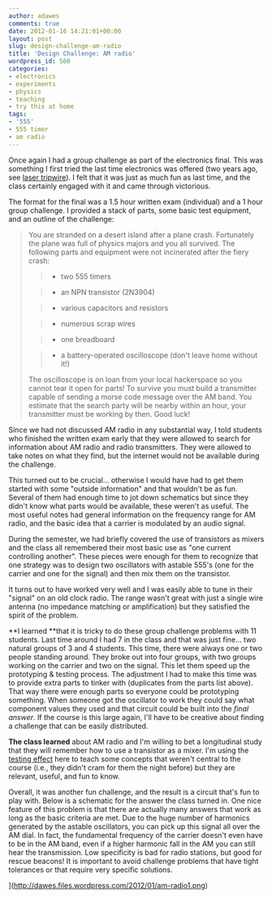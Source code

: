 ```yaml
---
author: adawes
comments: true
date: 2012-01-16 14:21:01+00:00
layout: post
slug: design-challenge-am-radio
title: 'Design Challenge: AM radio'
wordpress_id: 560
categories:
- electronics
- experiments
- physics
- teaching
- try this at home
tags:
- '555'
- 555 timer
- am radio
---
```


Once again I had a group challenge as part of the electronics final. This was something I first tried the last time electronics was offered (two years ago, see [laser tripwire](http://dawes.wordpress.com/2009/12/18/build-a-laser-tripwire/)). I felt that it was just as much fun as last time, and the class certainly engaged with it and came through victorious.

The format for the final was a 1.5 hour written exam (individual) and a 1 hour group challenge. I provided a stack of parts, some basic test equipment, and an outline of the challenge:


<blockquote>You are stranded on a desert island after a plane crash. Fortunately the plane was full of physics majors and you all survived. The following parts and equipment were not incinerated after the fiery crash:

> 
> 
	
>   * two 555 timers
> 
	
>   * an NPN transistor (2N3904)
> 
	
>   * various capacitors and resistors
> 
	
>   * numerous scrap wires
> 
	
>   * one breadboard
> 
	
>   * a battery-operated oscilloscope (don't leave home without it!)
> 

The oscilloscope is on loan from your local hackerspace so you cannot tear it open for parts! To survive you must build a transmitter capable of sending a morse code message over the AM band. You estimate that the search party will be nearby within an hour, your transmitter must be working by then. Good luck!</blockquote>


Since we had not discussed AM radio in any substantial way, I told students who finished the written exam early that they were allowed to search for information about AM radio and radio transmitters. They were allowed to take notes on what they find, but the internet would not be available during the challenge.

This turned out to be crucial... otherwise I would have had to get them started with some "outside information" and that wouldn't be as fun. Several of them had enough time to jot down schematics but since they didn't know what parts would be available, these weren't as useful. The most useful notes had general information on the frequency range for AM radio, and the basic idea that a carrier is modulated by an audio signal.

During the semester, we had briefly covered the use of transistors as mixers and the class all remembered their most basic use as "one current controlling another". These pieces were enough for them to recognize that one strategy was to design two oscillators with astable 555's (one for the carrier and one for the signal) and then mix them on the transistor.

It turns out to have worked very well and I was easily able to tune in their "signal" on an old clock radio. The range wasn't great with just a single wire antenna (no impedance matching or amplification) but they satisfied the spirit of the problem.

**I learned **that it is tricky to do these group challenge problems with 11 students. Last time around I had 7 in the class and that was just fine... two natural groups of 3 and 4 students. This time, there were always one or two people standing around. They broke out into four groups, with two groups working on the carrier and two on the signal. This let them speed up the prototyping & testing process. The adjustment I had to make this time was to provide extra parts to tinker with (duplicates from the parts list above). That way there were enough parts so everyone could be prototyping something. When someone got the oscillator to work they could say what component values they used and that circuit could be built into the _final answer_. If the course is this large again, I'll have to be creative about finding a challenge that can be easily distributed.

**The class learned** about AM radio and I'm willing to bet a longitudinal study that they will remember how to use a transistor as a mixer. I'm using the [testing effect](http://en.wikipedia.org/wiki/Testing_effect) here to teach some concepts that weren't central to the course (i.e., they didn't cram for them the night before) but they are relevant, useful, and fun to know.

Overall, it was another fun challenge, and the result is a circuit that's fun to play with. Below is a schematic for the answer the class turned in. One nice feature of this problem is that there are actually many answers that work as long as the basic criteria are met. Due to the huge number of harmonics generated by the astable oscillators, you can pick up this signal all over the AM dial. In fact, the fundamental frequency of the carrier doesn't even have to be in the AM band, even if a higher harmonic fall in the AM you can still hear the transmission. Low specificity is bad for radio stations, but good for rescue beacons! It is important to avoid challenge problems that have tight tolerances or that require very specific solutions.

<span class="caption">](http://dawes.files.wordpress.com/2012/01/am-radio1.png)</span>
